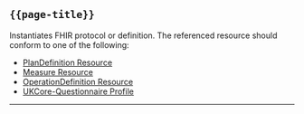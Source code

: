 ## <code>{{page-title}}</code>
Instantiates FHIR protocol or definition. The referenced resource should conform to one of the following:

- <a href="https://www.hl7.org/fhir/r4/plandefinition.html">PlanDefinition Resource</a>
- <a href="https://www.hl7.org/fhir/r4/measure.html">Measure Resource</a>
- <a href="https://www.hl7.org/fhir/r4/operationdefinition.html">OperationDefinition Resource</a>
- <a href="https://simplifier.net/hl7fhirukcorer4/ukcorequestionnaire">UKCore-Questionnaire Profile</a>




---

